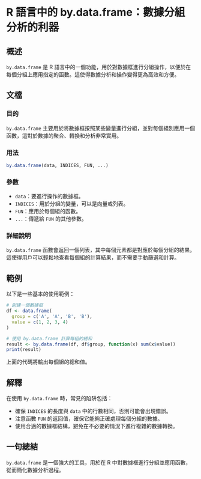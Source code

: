 <!--
Meta Description: # R 語言中的 by.data.frame：數據分組分析的利器 ## 概述 `by.data.frame` 是 R 語言中的一個功能，用於對數據框進行分組操作，以便於在每個分組上應用指定的函數。這使得數據分析和操作變得更為高效和方便。 ## 文檔 ### 目的 `by.data.frame` 主要...
Meta Keywords: data, frame, fun, indices, group
-->

# R 語言中的 by.data.frame：數據分組分析的利器

## 概述
`by.data.frame` 是 R 語言中的一個功能，用於對數據框進行分組操作，以便於在每個分組上應用指定的函數。這使得數據分析和操作變得更為高效和方便。

## 文檔
### 目的
`by.data.frame` 主要用於將數據框按照某些變量進行分組，並對每個組別應用一個函數，這對於數據的聚合、轉換和分析非常實用。

### 用法
```R
by.data.frame(data, INDICES, FUN, ...)
```

### 參數
- `data`：要進行操作的數據框。
- `INDICES`：用於分組的變量，可以是向量或列表。
- `FUN`：應用於每個組的函數。
- `...`：傳遞給 `FUN` 的其他參數。

### 詳細說明
`by.data.frame` 函數會返回一個列表，其中每個元素都是對應於每個分組的結果。這使得用戶可以輕鬆地查看每個組的計算結果，而不需要手動篩選和計算。

## 範例
以下是一些基本的使用範例：

```R
# 創建一個數據框
df <- data.frame(
  group = c('A', 'A', 'B', 'B'),
  value = c(1, 2, 3, 4)
)

# 使用 by.data.frame 計算每組的總和
result <- by.data.frame(df, df$group, function(x) sum(x$value))
print(result)
```

上面的代碼將輸出每個組的總和值。

## 解釋
在使用 `by.data.frame` 時，常見的陷阱包括：
- 確保 `INDICES` 的長度與 `data` 中的行數相同，否則可能會出現錯誤。
- 注意函數 `FUN` 的返回值，確保它能夠正確處理每個分組的數據。
- 使用合適的數據框結構，避免在不必要的情況下進行複雜的數據轉換。

## 一句總結
`by.data.frame` 是一個強大的工具，用於在 R 中對數據框進行分組並應用函數，從而簡化數據分析過程。